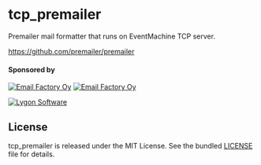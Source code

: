 tcp_premailer
=============

Premailer mail formatter that runs on EventMachine TCP server.

https://github.com/premailer/premailer


#### Sponsored by

[![Email Factory Oy](http://pic.useful.fi/be4a4146ea5986fae6dd78dada6de49b.png)](http://emailfactory.fi) [![Email Factory Oy](http://emailfactory.fi/images/logo.png)](http://emailfactory.fi)

[![Lygon Software](http://lygon.net/lygon-software-logo.png)](http://lygon.net)

## License

tcp_premailer is released under the MIT License. See the bundled [LICENSE](LICENSE) file for
details.
